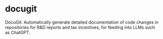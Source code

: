 # docugit
DocuGit: Automatically generate detailed documentation of code changes in repositories for R&amp;D reports and tax incentives, for feeding into LLMs such as ChatGPT.
